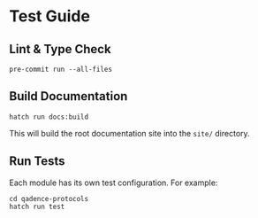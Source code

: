 # Test Guide

## Lint & Type Check

    pre-commit run --all-files

## Build Documentation

    hatch run docs:build

This will build the root documentation site into the `site/` directory.

## Run Tests

Each module has its own test configuration. For example:

    cd qadence-protocols
    hatch run test
